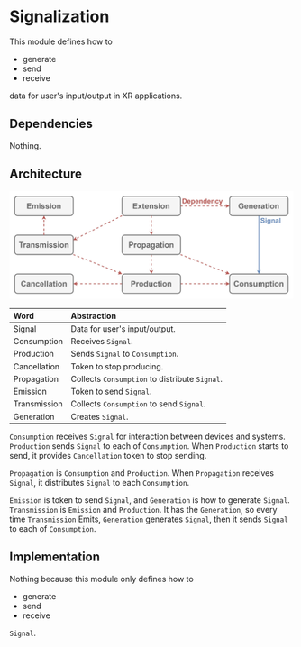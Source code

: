 # Signalization

This module defines how to

- generate
- send
- receive

data for user's input/output in XR applications.

## Dependencies

Nothing.

## Architecture

![Image not found.](./Resources/Signalization.jpg "Architecture of Signalization.")

| Word | Abstraction |
|:-----------|:------------|
| Signal | Data for user's input/output. |
| Consumption | Receives `Signal`. |
| Production | Sends `Signal` to `Consumption`. |
| Cancellation | Token to stop producing. |
| Propagation | Collects `Consumption` to distribute `Signal`. |
| Emission | Token to send `Signal`. |
| Transmission | Collects `Consumption` to send `Signal`. |
| Generation | Creates `Signal`. |

`Consumption` receives `Signal` for interaction between devices and systems.
`Production` sends `Signal` to each of `Consumption`.
When `Production` starts to send, it provides `Cancellation` token to stop sending.

`Propagation` is `Consumption` and `Production`.
When `Propagation` receives `Signal`, it distributes `Signal` to each `Consumption`.

`Emission` is token to send `Signal`, and `Generation` is how to generate `Signal`.
`Transmission` is `Emission` and `Production`.
It has the `Generation`, so every time `Transmission` Emits, `Generation` generates `Signal`, then it sends `Signal` to each of `Consumption`.

## Implementation

Nothing because this module only defines how to

- generate
- send
- receive

`Signal`.
